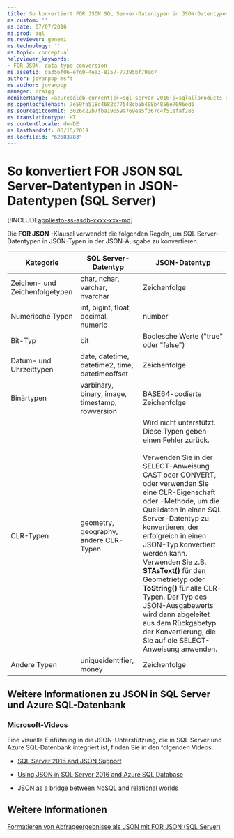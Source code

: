 ```yaml
---
title: So konvertiert FOR JSON SQL Server-Datentypen in JSON-Datentypen (SQL Server) | Microsoft-Dokumentation
ms.custom: ''
ms.date: 07/07/2016
ms.prod: sql
ms.reviewer: genemi
ms.technology: ''
ms.topic: conceptual
helpviewer_keywords:
- FOR JSON, data type conversion
ms.assetid: da356f06-efd0-4ea3-8157-77395bf790d7
author: jovanpop-msft
ms.author: jovanpop
manager: craigg
monikerRange: =azuresqldb-current||>=sql-server-2016||=sqlallproducts-allversions||>=sql-server-linux-2017||=azuresqldb-mi-current
ms.openlocfilehash: 7e59fa518c4682c77548cb5b408b4856e7096ed6
ms.sourcegitcommit: 3026c22b7fba19059a769ea5f367c4f51efaf286
ms.translationtype: HT
ms.contentlocale: de-DE
ms.lasthandoff: 06/15/2019
ms.locfileid: "62683783"
---
```

# <a name="how-for-json-converts-sql-server-data-types-to-json-data-types-sql-server"></a>So konvertiert FOR JSON SQL Server-Datentypen in JSON-Datentypen (SQL Server)
[!INCLUDE[appliesto-ss-asdb-xxxx-xxx-md](../../includes/appliesto-ss-asdb-xxxx-xxx-md.md)]

  Die **FOR JSON** -Klausel verwendet die folgenden Regeln, um SQL Server-Datentypen in JSON-Typen in der JSON-Ausgabe zu konvertieren.  
  
|Kategorie|SQL Server-Datentyp|JSON-Datentyp|  
|--------------|--------------|---------------|  
|Zeichen- und Zeichenfolgetypen|char, nchar, varchar, nvarchar|Zeichenfolge|  
|Numerische Typen|int, bigint, float, decimal, numeric|number|  
|Bit-Typ|bit|Boolesche Werte ("true" oder "false")|  
|Datum- und Uhrzeittypen|date, datetime, datetime2, time, datetimeoffset|Zeichenfolge|  
|Binärtypen|varbinary, binary, image, timestamp, rowversion|BASE64-codierte Zeichenfolge|  
|CLR-Typen|geometry, geography, andere CLR-Typen|Wird nicht unterstützt. Diese Typen geben einen Fehler zurück.<br /><br /> Verwenden Sie in der SELECT-Anweisung CAST oder CONVERT, oder verwenden Sie eine CLR-Eigenschaft oder -Methode, um die Quelldaten in einen SQL Server-Datentyp zu konvertieren, der erfolgreich in einen JSON-Typ konvertiert werden kann. Verwenden Sie z.B. **STAsText()** für den Geometrietyp oder **ToString()** für alle CLR-Typen. Der Typ des JSON-Ausgabewerts wird dann abgeleitet aus dem Rückgabetyp der Konvertierung, die Sie auf die SELECT-Anweisung anwenden.|  
|Andere Typen|uniqueidentifier, money|Zeichenfolge|  

## <a name="learn-more-about-json-in-sql-server-and-azure-sql-database"></a>Weitere Informationen zu JSON in SQL Server und Azure SQL-Datenbank  
  
### <a name="microsoft-videos"></a>Microsoft-Videos

Eine visuelle Einführung in die JSON-Unterstützung, die in SQL Server und Azure SQL-Datenbank integriert ist, finden Sie in den folgenden Videos:

-   [SQL Server 2016 and JSON Support](https://channel9.msdn.com/Shows/Data-Exposed/SQL-Server-2016-and-JSON-Support)

-   [Using JSON in SQL Server 2016 and Azure SQL Database](https://channel9.msdn.com/Shows/Data-Exposed/Using-JSON-in-SQL-Server-2016-and-Azure-SQL-Database)

-   [JSON as a bridge between NoSQL and relational worlds](https://channel9.msdn.com/events/DataDriven/SQLServer2016/JSON-as-a-bridge-betwen-NoSQL-and-relational-worlds)
  
## <a name="see-also"></a>Weitere Informationen  
 [Formatieren von Abfrageergebnisse als JSON mit FOR JSON &#40;SQL Server&#41;](../../relational-databases/json/format-query-results-as-json-with-for-json-sql-server.md)  
  
  
